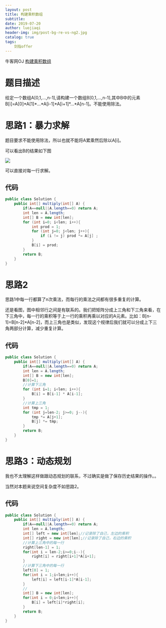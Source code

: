 ```yaml
---
layout: post                          
title: 构建乘积数组                             
subtitle:                             
date: 2019-07-20                      
author: luojiaqi                      
header-img: img/post-bg-re-vs-ng2.jpg 
catalog: true                         
tags:                                 
    剑指offer                             
---
```

牛客网OJ [构建乘积数组](<https://www.nowcoder.com/practice/94a4d381a68b47b7a8bed86f2975db46?tpId=13&tqId=11204&tPage=3&rp=3&ru=%2Fta%2Fcoding-interviews&qru=%2Fta%2Fcoding-interviews%2Fquestion-ranking>)

# 题目描述

给定一个数组A[0,1,...,n-1],请构建一个数组B[0,1,...,n-1],其中B中的元素B[i]=A[0]\*A[1]\*...\*A[i-1]\*A[i+1]\*...\*A[n-1]。不能使用除法。

# 思路1：暴力求解

题目要求不能使用除法，所以也就不能将A累乘然后除以A[i]。

可以看出B的结果如下图

![](https://uploadfiles.nowcoder.com/images/20160829/841505_1472459965615_8640A8F86FB2AB3117629E2456D8C652)

可以直接对每一行求解。

## 代码

```java
public class Solution {
    public int[] multiply(int[] A) {
        if(A==null||A.length==0) return A;
        int len = A.length;
        int[] B = new int[len];
        for (int i=0; i<len; i++){
            int prod = 1;
            for (int j=0; j<len; j++){
                if (i != j) prod *= A[j] ;
            }
            B[i] = prod;
        }
        return B;
    }
}
```

# 思路2

思路1中每一行都算了n次乘法，而每行的乘法之间都有很多重复的计算。

还是看图，图中相邻行之间是有联系的。我们把矩阵分成上三角和下三角来看，在下三角中，每一行的乘积等于上一行的乘积再乘以对应的A元素。比如：B[n-1]=B[n-2]*A[n-2]，而上三角也是类似，发现这个规律后我们就可以分成上下三角两部分计算，减少重复计算。

## 代码

```java
public class Solution {
    public int[] multiply(int[] A) {
        if(A==null||A.length==0) return A;
        int len = A.length;
        int[] B = new int[len];
        B[0]=1;
        //计算下三角
        for (int i=1; i<len; i++){
            B[i] = B[i-1] * A[i-1];
        }
        //计算上三角
        int tmp = 1;
        for (int j=len-2; j>=0; j--){
            tmp *= A[j+1];
            B[j] *= tmp;
        }
        return B;
    }
}
```

# 思路3：动态规划

我也不太理解这样做跟动态规划的联系，不过确实是做了保存历史结果的操作。。

当然对本题来说空间复杂度不如思路2。

## 代码

```java
public class Solution {
    public int[] multiply(int[] A) {
        if(A==null||A.length==0) return A;
        int len = A.length;
        int[] left = new int[len];//记录除了自己，左边的乘积
        int[] right = new int[len];//记录除了自己，右边的乘积
        //计算上三角中的每一行
        right[len-1] = 1;
        for(int i = len-2;i>=0;i--){
            right[i] = right[i+1]*A[i+1];
        }
        //计算下三角中的每一行
        left[0] = 1;
        for(int i = 1;i<len;i++){
            left[i] = left[i-1]*A[i-1];
        }
        //
        int[] B = new int[len];
        for(int i = 0;i<len;i++){
            B[i] = left[i]*right[i];
        }
        return B;
    }
}
```

